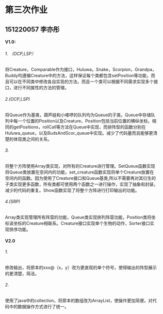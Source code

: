 # 第三次作业
## 151220057 李亦彤

####  V1.0:
###### 1.  （OCP,LSP）
将Creature，Comparable作为接口，Huluwa，Snake，Scorpion，Grandpa，Buddy均遵循Creature中的方法，这样保证每个类都包含setPosition等功能，而且可以在不同类中修改各自实现的方法。而且一个类可以根据不同需求实现多个接口，进行不同属性的方法的管理。
###### 2.(OCP,LSP)
将Queue作为基类，葫芦娃和小喽啰的队列均为Queue的子类。Queue中存储队列中每一个位置的Position以及Creature，Position包括当前位置的横纵坐标。相同的getPositions，rollCall等方法在Queue中实现，而排阵型的函数分别在Huluwa_queue，以及BudsAndScor_queue中实现。减少了代码量而且能够更清楚的体现类之间的关系。
###### 3.   
将整个方阵使用Array类实现，对所有的Creature进行管理。SetQueue函数实现将Queue类放置在空间内的功能，set_creature函数实现将单个Creature放置在空间内的函数。因为使用了Creature接口和Queue基类,所以不需要再对其衍生的子类实现更多函数，所有类都可使用两个函数之一进行操作，实现了抽象和封装，减少的代码的重复。Show函数实现了将整个方阵进行打印输出的功能。
###### 4.(SRP)
Array类实现管理所有阵营的功能，Queue类实现排列阵营功能，Position类将坐标该坐标的Creature相联系。Creature接口实现单个生物的动作，Sorter接口实现排序功能。

#### V2.0

###### 1.
修改输出，将原本的xxx@（x，y）改为更直观的单个符号，使得输出的阵型展示的更清楚，简洁。
###### 2.
使用了java中的collection，将原本的数组改为ArrayList，使操作更加简便。对代码中的数据操作方式进行了统一。
